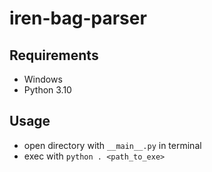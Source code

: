 # iren-bag-parser

## Requirements

- Windows
- Python 3.10

## Usage

- open directory with `__main__.py` in terminal
- exec with `python . <path_to_exe>`